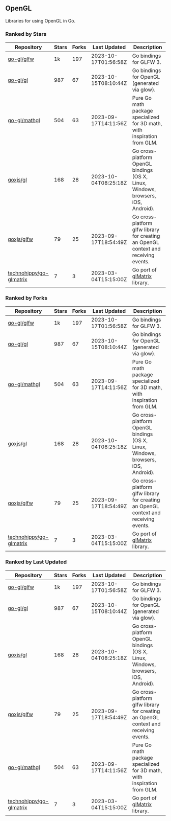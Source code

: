 ## OpenGL

Libraries for using OpenGL in Go.

### Ranked by Stars

| Repository | Stars | Forks | Last Updated | Description | 
|------------|-------|-------|--------------|-------------|
| [go-gl/glfw](https://github.com/go-gl/glfw) | 1k | 197 | 2023-10-17T01:56:58Z |  Go bindings for GLFW 3. |
| [go-gl/gl](https://github.com/go-gl/gl) | 987 | 67 | 2023-10-15T08:10:44Z |  Go bindings for OpenGL (generated via glow). |
| [go-gl/mathgl](https://github.com/go-gl/mathgl) | 504 | 63 | 2023-09-17T14:11:56Z |  Pure Go math package specialized for 3D math, with inspiration from GLM. |
| [goxjs/gl](https://github.com/goxjs/gl) | 168 | 28 | 2023-10-04T08:25:18Z |  Go cross-platform OpenGL bindings (OS X, Linux, Windows, browsers, iOS, Android). |
| [goxjs/glfw](https://github.com/goxjs/glfw) | 79 | 25 | 2023-09-17T18:54:49Z |  Go cross-platform glfw library for creating an OpenGL context and receiving events. |
| [technohippy/go-glmatrix](https://github.com/technohippy/go-glmatrix) | 7 | 3 | 2023-03-04T15:15:00Z |  Go port of [glMatrix](https://glmatrix.net/) library. |

### Ranked by Forks

| Repository | Stars | Forks | Last Updated | Description | 
|------------|-------|-------|--------------|-------------|
| [go-gl/glfw](https://github.com/go-gl/glfw) | 1k | 197 | 2023-10-17T01:56:58Z |  Go bindings for GLFW 3. |
| [go-gl/gl](https://github.com/go-gl/gl) | 987 | 67 | 2023-10-15T08:10:44Z |  Go bindings for OpenGL (generated via glow). |
| [go-gl/mathgl](https://github.com/go-gl/mathgl) | 504 | 63 | 2023-09-17T14:11:56Z |  Pure Go math package specialized for 3D math, with inspiration from GLM. |
| [goxjs/gl](https://github.com/goxjs/gl) | 168 | 28 | 2023-10-04T08:25:18Z |  Go cross-platform OpenGL bindings (OS X, Linux, Windows, browsers, iOS, Android). |
| [goxjs/glfw](https://github.com/goxjs/glfw) | 79 | 25 | 2023-09-17T18:54:49Z |  Go cross-platform glfw library for creating an OpenGL context and receiving events. |
| [technohippy/go-glmatrix](https://github.com/technohippy/go-glmatrix) | 7 | 3 | 2023-03-04T15:15:00Z |  Go port of [glMatrix](https://glmatrix.net/) library. |

### Ranked by Last Updated

| Repository | Stars | Forks | Last Updated | Description | 
|------------|-------|-------|--------------|-------------|
| [go-gl/glfw](https://github.com/go-gl/glfw) | 1k | 197 | 2023-10-17T01:56:58Z |  Go bindings for GLFW 3. |
| [go-gl/gl](https://github.com/go-gl/gl) | 987 | 67 | 2023-10-15T08:10:44Z |  Go bindings for OpenGL (generated via glow). |
| [goxjs/gl](https://github.com/goxjs/gl) | 168 | 28 | 2023-10-04T08:25:18Z |  Go cross-platform OpenGL bindings (OS X, Linux, Windows, browsers, iOS, Android). |
| [goxjs/glfw](https://github.com/goxjs/glfw) | 79 | 25 | 2023-09-17T18:54:49Z |  Go cross-platform glfw library for creating an OpenGL context and receiving events. |
| [go-gl/mathgl](https://github.com/go-gl/mathgl) | 504 | 63 | 2023-09-17T14:11:56Z |  Pure Go math package specialized for 3D math, with inspiration from GLM. |
| [technohippy/go-glmatrix](https://github.com/technohippy/go-glmatrix) | 7 | 3 | 2023-03-04T15:15:00Z |  Go port of [glMatrix](https://glmatrix.net/) library. |

